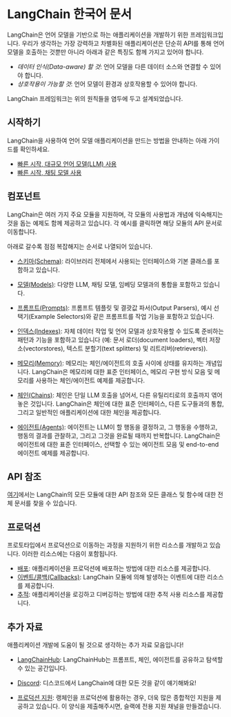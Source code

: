 # LangChain 한국어 문서

LangChain은 언어 모델을 기반으로 하는 애플리케이션을 개발하기 위한 프레임워크입니다. 우리가 생각하는 가장 강력하고 차별화된 애플리케이션은 단순히 API를 통해 언어 모델을 호출하는 것뿐만 아니라 아래과 같은 특징도 함께 가지고 있어야 합니다.

- _데이터 인식(Data-aware) 할 것_: 언어 모델을 다른 데이터 소스와 연결할 수 있어야 합니다.
- _상호작용이 가능할 것_: 언어 모델이 환경과 상호작용할 수 있어야 합니다.

LangChain 프레임워크는 위의 원칙들을 염두에 두고 설계되었습니다.

## 시작하기

LangChain을 사용하여 언어 모델 애플리케이션을 만드는 방법을 안내하는 아래 가이드를 확인하세요.

- [빠른 시작, 대규모 언어 모델(LLM) 사용](./getting-started/guide-llm.mdx)
- [빠른 시작, 채팅 모델 사용](./getting-started/guide-chat.mdx)

## 컴포넌트

LangChain은 여러 가지 주요 모듈을 지원하며, 각 모듈의 사용법과 개념에 익숙해지는 것을 돕는 예제도 함께 제공하고 있습니다. 각 예시를 클릭하면 해당 모듈의 API 문서로 이동합니다.

아래로 갈수록 점점 복잡해지는 순서로 나열되어 있습니다.

- [스키마(Schema)](./modules/schema/): 라이브러리 전체에서 사용되는 인터페이스와 기본 클래스를 포함하고 있습니다.

- [모델(Models)](./modules/models/): 다양한 LLM, 채팅 모델, 임베딩 모델과의 통합을 포함하고 있습니다.

- [프롬프트(Prompts)](./modules/prompts/): 프롬프트 템플릿 및 결괏값 파서(Output Parsers), 예시 선택기(Example Selectors)와 같은 프롬프트를 작업 기능을 포함하고 있습니다.

- [인덱스(Indexes)](./modules/indexes/): 자체 데이터 작업 및 언어 모델과 상호작용할 수 있도록 준비하는 패턴과 기능을 포함하고 있습니다 (예: 문서 로더(document loaders), 벡터 저장소(vectorstores), 텍스트 분할기(text splitters) 및 리트리버(retrievers)).

- [메모리(Memory)](./modules/memory/): 메모리는 체인/에이전트의 호출 사이에 상태를 유지하는 개념입니다. LangChain은 메모리에 대한 표준 인터페이스, 메모리 구현 방식 모음 및 메모리를 사용하는 체인/에이전트 예제를 제공합니다. 

- [체인(Chains)](./modules/chains/): 체인은 단일 LLM 호출을 넘어서, 다른 유틸리티로의 호출까지 엮어놓은 것입니다. LangChain은 체인에 대한 표준 인터페이스, 다른 도구들과의 통합, 그리고 일반적인 애플리케이션에 대한 체인을 제공합니다.

- [에이전트(Agents)](./modules/agents/): 에이전트는 LLM이 할 행동을 결정하고, 그 행동을 수행하고, 행동의 결과를 관찰하고, 그리고 그것을 완료될 때까지 반복합니다. LangChain은 에이전트에 대한 표준 인터페이스, 선택할 수 있는 에이전트 모음 및 end-to-end 에이전트 예제를 제공합니다.

## API 참조

[여기](./api/)에서는 LangChain의 모든 모듈에 대한 API 참조와 모든 클래스 및 함수에 대한 전체 문서를 찾을 수 있습니다. 

## 프로덕션

프로토타입에서 프로덕션으로 이동하는 과정을 지원하기 위한 리소스를 개발하고 있습니다. 이러한 리소스에는 다음이 포함됩니다.

- [배포](./production/deployment): 애플리케이션을 프로덕션에 배포하는 방법에 대한 리소스를 제공합니다.
- [이벤트/콜백(Callbacks)](./production/callbacks): LangChain 모듈에 의해 발생하는 이벤트에 대한 리소스를 제공합니다.
- [추적](./production/tracing): 애플리케이션을 로깅하고 디버깅하는 방법에 대한 추적 사용 리소스를 제공합니다.

## 추가 자료

애플리케이션 개발에 도움이 될 것으로 생각하는 추가 자료 모음입니다!

- [LangChainHub](https://github.com/hwchase17/langchain-hub): LangChainHub는 프롬프트, 체인, 에이전트를 공유하고 탐색할 수 있는 공간입니다.

- [Discord](https://discord.gg/6adMQxSpJS): 디스코드에서 LangChain에 대한 모든 것을 같이 얘기해봐요!

- [프로덕션 지원](https://forms.gle/57d8AmXBYp8PP8tZA): 랭체인을 프로덕션에 활용하는 경우, 더욱 많은 종합적인 지원을 제공하고 있습니다. 이 양식을 제출해주시면, 슬랙에 전용 지원 채널을 만들겠습니다.
